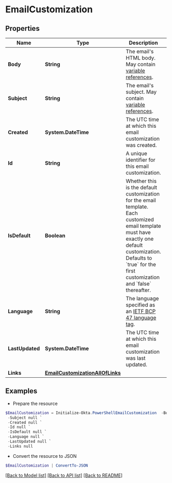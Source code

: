 # EmailCustomization
## Properties

Name | Type | Description | Notes
------------ | ------------- | ------------- | -------------
**Body** | **String** | The email&#39;s HTML body. May contain [variable references](https://velocity.apache.org/engine/1.7/user-guide.html#references). | 
**Subject** | **String** | The email&#39;s subject. May contain [variable references](https://velocity.apache.org/engine/1.7/user-guide.html#references). | 
**Created** | **System.DateTime** | The UTC time at which this email customization was created. | [optional] [readonly] 
**Id** | **String** | A unique identifier for this email customization. | [optional] [readonly] 
**IsDefault** | **Boolean** | Whether this is the default customization for the email template. Each customized email template must have exactly one default customization. Defaults to &#x60;true&#x60; for the first customization and &#x60;false&#x60; thereafter. | [optional] 
**Language** | **String** | The language specified as an [IETF BCP 47 language tag](https://datatracker.ietf.org/doc/html/rfc5646). | 
**LastUpdated** | **System.DateTime** | The UTC time at which this email customization was last updated. | [optional] [readonly] 
**Links** | [**EmailCustomizationAllOfLinks**](EmailCustomizationAllOfLinks.md) |  | [optional] 

## Examples

- Prepare the resource
```powershell
$EmailCustomization = Initialize-Okta.PowerShellEmailCustomization  -Body null `
 -Subject null `
 -Created null `
 -Id null `
 -IsDefault null `
 -Language null `
 -LastUpdated null `
 -Links null
```

- Convert the resource to JSON
```powershell
$EmailCustomization | ConvertTo-JSON
```

[[Back to Model list]](../README.md#documentation-for-models) [[Back to API list]](../README.md#documentation-for-api-endpoints) [[Back to README]](../README.md)


